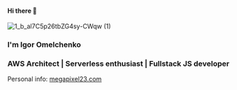 
#### Hi there 👋

![1_b_al7C5p26tbZG4sy-CWqw (1)](https://user-images.githubusercontent.com/4102786/114072584-1d19ed00-98ab-11eb-9823-ebafaebce4f4.png)

### I'm Igor Omelchenko 
### AWS Architect | Serverless enthusiast | Fullstack JS developer

Personal info: [megapixel23.com](https://megapixel23.com)

